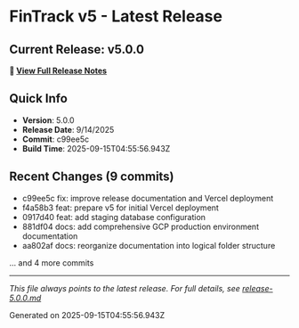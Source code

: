 # FinTrack v5 - Latest Release

## Current Release: v5.0.0

**📄 [View Full Release Notes](./release-5.0.0.md)**

## Quick Info
- **Version**: 5.0.0
- **Release Date**: 9/14/2025
- **Commit**: c99ee5c
- **Build Time**: 2025-09-15T04:55:56.943Z

## Recent Changes (9 commits)
- c99ee5c fix: improve release documentation and Vercel deployment
- f4a58b3 feat: prepare v5 for initial Vercel deployment
- 0917d40 feat: add staging database configuration
- 881df04 docs: add comprehensive GCP production environment documentation
- aa802af docs: reorganize documentation into logical folder structure

... and 4 more commits

---
*This file always points to the latest release. For full details, see [release-5.0.0.md](./release-5.0.0.md)*

Generated on 2025-09-15T04:55:56.943Z
